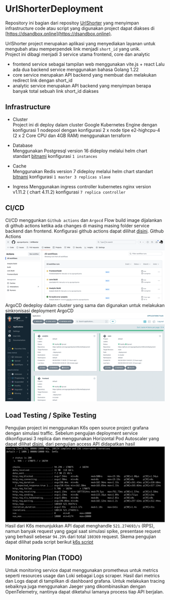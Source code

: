 # UrlShorterDeployment
Repository ini bagian dari repositoy [UrlShorter](https://github.com/agungardiyanta/UrlShorter) yang menyimpan infrastructure code atau script yang digunakan project dapat diakses di [https://dsandbox.online](https://dsandbox.online).

UrlShorter project merupakan aplikasi yang menyediakan layanan untuk mengubah atau memperpendek link menjadi `short_id` yang unik.\
Project ini dibagi menjadi 3 service utama frontend, core dan analytic
* frontend service sebagai tampilan web menggunakan vite.js + react
Lalu ada dua backend service menggunakan bahasa Golang 1.22
* core service merupakan API backend yang membuat dan melakukan redirect link dengan short_id 
* analytic service merupakan API backend yang menyimpan berapa banyak total sebuah link short_id diakses

## Infrastructure
*  Cluster\
 Project ini di deploy dalam cluster Google Kubernetes Engine dengan konfigurasi 1 nodepool dengan konfigurasi 2 x node tipe e2-highcpu-4 (2 x 2 Core CPU dan 4GB RAM) menggunakan terraform
* Database\
Menggunakan Postgresql version 16 dideploy melalui helm chart standart [bitnami](https://github.com/bitnami/charts/tree/main/bitnami/postgresql/#installing-the-chart) konfigurasi `1 instances`
* Cache\
Menggunakan Redis version 7 dideploy melalui helm chart standart [bitnami](https://github.com/bitnami/charts/tree/main/bitnami/redis)
konfigurasi `1 master 3 replicas slave`

* Ingress
Menggunakan ingress controller kubernetes nginx version v1.11.2 ( chart 4.11.2) konfigurasi `7 replica controller`

## CI/CD
CI/CD menggunkan `Github actions` dan `Argocd`
Flow build image dijalankan di github actions ketika ada changes di masing masing folder service backend dan frontend. 
Konfigurasi github actions dapat dilihat [disini](https://github.com/agungardiyanta/UrlShorter/tree/main/.github/workflows).
Github Actions
![alt text](githubactions.png)
ArgoCD dedeploy dalam cluster yang sama dan digunakan untuk melakukan sinkronisasi deployment
ArgoCD
![alt text](ArgoCD.png)

## Load Testing / Spike Testing
Pengujian project ini menggunakan K6s open source project grafana dengan simulasi traffic. Sebelum pengujian deployment service dikonfigurasi 3 replica dan menggunakan Horizontal Pod Autoscaler yang dapat dilihat [disini](https://github.com/agungardiyanta/UrlShorterDeployment/tree/main/HPA), dari pengujian access API didapatkan hasil 
![alt text](K6s.png)
Hasil dari K6s menunjukkan API dapat menghandle `521.274693/s` (RPS), namun banyak request yang gagal saat simulasi spike, presentase request yang berhasil sebesar `94.29%` dari total  `180369` request.
Skema pengujian dapat dilihat pada script berikut [k6s script](https://github.com/agungardiyanta/UrlShorterDeployment/blob/main/k6s/get-script.js)

## Monitoring Plan (TODO)

Untuk monitoring service dapat menggunakan prometheus untuk metrics seperti resources usage dan Loki sebagai Logs scraper. Hasil dari metrics dan Logs dapat di tampilkan di dashboard grafana.
Untuk melakukan tracing sebaiknya juga menggunakan Jaeger yang dikombinasikan dengan OpenTelemetry, nantinya dapat diketahui lamanya process tiap API berjalan.










